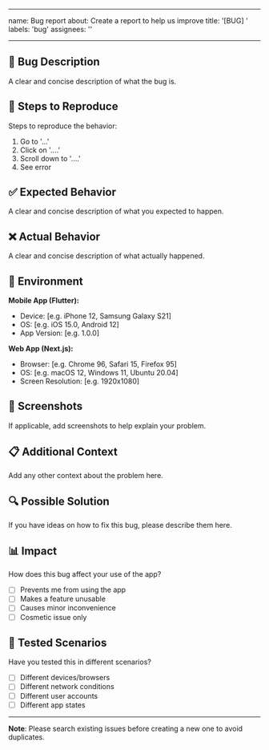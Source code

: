 
---
name: Bug report
about: Create a report to help us improve
title: '[BUG] '
labels: 'bug'
assignees: ''

---

## 🐛 Bug Description
A clear and concise description of what the bug is.

## 🔄 Steps to Reproduce
Steps to reproduce the behavior:
1. Go to '...'
2. Click on '....'
3. Scroll down to '....'
4. See error

## ✅ Expected Behavior
A clear and concise description of what you expected to happen.

## ❌ Actual Behavior
A clear and concise description of what actually happened.

## 📱 Environment
**Mobile App (Flutter):**
- Device: [e.g. iPhone 12, Samsung Galaxy S21]
- OS: [e.g. iOS 15.0, Android 12]
- App Version: [e.g. 1.0.0]

**Web App (Next.js):**
- Browser: [e.g. Chrome 96, Safari 15, Firefox 95]
- OS: [e.g. macOS 12, Windows 11, Ubuntu 20.04]
- Screen Resolution: [e.g. 1920x1080]

## 📸 Screenshots
If applicable, add screenshots to help explain your problem.

## 📋 Additional Context
Add any other context about the problem here.

## 🔍 Possible Solution
If you have ideas on how to fix this bug, please describe them here.

## 📊 Impact
How does this bug affect your use of the app?
- [ ] Prevents me from using the app
- [ ] Makes a feature unusable
- [ ] Causes minor inconvenience
- [ ] Cosmetic issue only

## 🧪 Tested Scenarios
Have you tested this in different scenarios?
- [ ] Different devices/browsers
- [ ] Different network conditions
- [ ] Different user accounts
- [ ] Different app states

---

**Note**: Please search existing issues before creating a new one to avoid duplicates.
